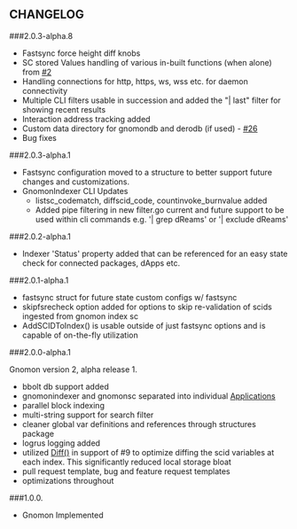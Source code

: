 ## CHANGELOG

###2.0.3-alpha.8

* Fastsync force height diff knobs
* SC stored Values handling of various in-built functions (when alone) from [#2](https://github.com/civilware/Gnomon/issues/2)
* Handling connections for http, https, ws, wss etc. for daemon connectivity
* Multiple CLI filters usable in succession and added the "| last" filter for showing recent results
* Interaction address tracking added
* Custom data directory for gnomondb and derodb (if used) - [#26](https://github.com/civilware/Gnomon/pull/26)
* Bug fixes

###2.0.3-alpha.1

* Fastsync configuration moved to a structure to better support future changes and customizations.
* GnomonIndexer CLI Updates
    * listsc_codematch, diffscid_code, countinvoke_burnvalue added
    * Added pipe filtering in new filter.go current and future support to be used within cli commands e.g. '| grep dReams' or '| exclude dReams'

###2.0.2-alpha.1

* Indexer 'Status' property added that can be referenced for an easy state check for connected packages, dApps etc.

###2.0.1-alpha.1

* fastsync struct for future state custom configs w/ fastsync
* skipfsrecheck option added for options to skip re-validation of scids ingested from gnomon index sc
* AddSCIDToIndex() is usable outside of just fastsync options and is capable of on-the-fly utilization

###2.0.0-alpha.1

Gnomon version 2, alpha release 1.

* bbolt db support added
* gnomonindexer and gnomonsc separated into individual [Applications](https://github.com/civilware/Gnomon/tree/main/cmd)
* parallel block indexing
* multi-string support for search filter
* cleaner global var definitions and references through structures package
* logrus logging added
* utilized [Diff()](https://github.com/deroproject/graviton/blob/master/diff_tree.go#L26) in support of #9 to optimize diffing the scid variables at each index. This significantly reduced local storage bloat
* pull request template, bug and feature request templates
* optimizations throughout

###1.0.0.

* Gnomon Implemented